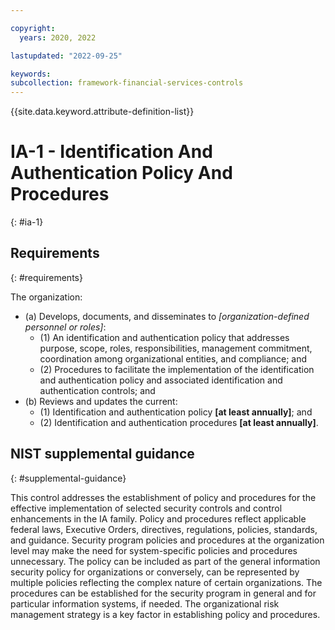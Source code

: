 ```yaml
---

copyright:
  years: 2020, 2022

lastupdated: "2022-09-25"

keywords: 
subcollection: framework-financial-services-controls
---
```


{{site.data.keyword.attribute-definition-list}}

         
# IA-1 - Identification And Authentication Policy And Procedures
{: #ia-1}

## Requirements
{: #requirements}

The organization:

- (a) Develops, documents, and disseminates to _[organization-defined personnel or roles]_:
    - (1) An identification and authentication policy that addresses purpose, scope, roles, responsibilities, management commitment, coordination among organizational entities, and compliance; and
    - (2) Procedures to facilitate the implementation of the identification and authentication policy and associated identification and authentication controls; and
- (b) Reviews and updates the current:
    - (1) Identification and authentication policy __[at least annually]__; and
    - (2) Identification and authentication procedures __[at least annually]__.

## NIST supplemental guidance
{: #supplemental-guidance}

This control addresses the establishment of policy and procedures for the effective implementation of selected security controls and control enhancements in the IA family. Policy and procedures reflect applicable federal laws, Executive Orders, directives, regulations, policies, standards, and guidance. Security program policies and procedures at the organization level may make the need for system-specific policies and procedures unnecessary. The policy can be included as part of the general information security policy for organizations or conversely, can be represented by multiple policies reflecting the complex nature of certain organizations. The procedures can be established for the security program in general and for particular information systems, if needed. The organizational risk management strategy is a key factor in establishing policy and procedures.



